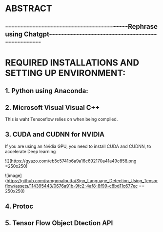# ABSTRACT



## -----------------------------------------Rephrase using Chatgpt------------------------------------------------

# REQUIRED INSTALLATIONS AND SETTING UP ENVIRONMENT:

## 1. Python using Anaconda:

## 2. Microsoft Visual Visual C++ 
This is waht Tensoeflow relies on when being compiled.

## 3. CUDA and CUDNN for NVIDIA
If you are using an Nvidia GPU, you need to install CUDA and CUDNN, to accelerate Deep learning 


![](https://gyazo.com/eb5c5741b6a9a16c692170a41a49c858.png =250x250)

![image](https://github.com/ramgopalputta/Sign_Language_Detection_Using_Tensorflow/assets/114395443/0676a91b-9fc2-4af8-8f99-c8bd11c677ec == 250x250)


## 4. Protoc

## 5. Tensor Flow Object Dtection API

